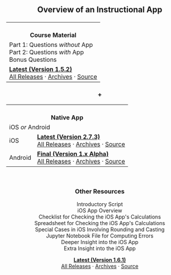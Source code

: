 <!-- ## Front Page Content

This website is powered by [GitLab Pages](https://about.gitlab.com/features/pages/)
/ [Hugo](https://gohugo.io) and can be built in under 1 minute.
Literally. It uses the `beautifulhugo` theme which supports content on your front page.
Edit `/content/_index.md` to change what appears here. Delete `/content/_index.md`
if you don't want any content here.

Head over to the [GitLab project](https://gitlab.com/pages/hugo) to get started. -->

<center>

## Overview of an Instructional App<p>

<!-- &nbsp; -->

<table>
    <tr>
        <th><i class="far fa-copy"></i><br>
        Course Material</th>
    </tr>
    <tr>
        <td>Part 1: Questions <i>without</i> App<br>
        Part 2: Questions <i>with</i> App<br>
        Bonus Questions</td>
    </tr>
    <tr>
        <td><a href="https://gitlab.com/saegl5/check-student-loans-course-material/uploads/211ba49cf87238db8a40cea88ab918fd/course_material.pdf"><b>Latest (Version 1.5.2)</b></a><br>
        <a href="https://gitlab.com/saegl5/check-student-loans-course-material/-/releases">All Releases</a> &middot; <a href="https://gitlab.com/saegl5/check-student-loans-course-material/tree/master/Archives">Archives</a> &middot; <a href="https://gitlab.com/saegl5/check-student-loans-course-material">Source</a></td>
    </tr>
</table>

### +

<table>
    <tr>
        <th colspan="2"><i class="fas fa-mobile-alt"></i><br>
        Native App</th>
    </tr>
    <tr>
        <td colspan="2">iOS <i>or</i> Android</td>
    </tr>
    <tr>
        <td>iOS</td>
        <td><a href="https://gitlab.com/saegl5/check-student-loans-for-ios/blob/4172d97e2c662a302fd6dc104078088c6114842f/Archives/latest-2_7_3.ipa"><b>Latest (Version 2.7.3)</b></a><br>
        <a href="https://gitlab.com/saegl5/check-student-loans-for-ios/-/releases">All Releases</a> &middot; <a href="https://gitlab.com/saegl5/check-student-loans-for-ios/tree/master/Archives">Archives</a> &middot; <a href="https://gitlab.com/saegl5/check-student-loans-for-ios">Source</a></td>
    </tr>
    <tr>
        <td>Android</td>
        <td><a href="https://gitlab.com/saegl5/check-student-loans-for-android/blob/de29e4fcdc350906f95523c4cab2d66934adb97d/Archives/final.apk"><b>Final (Version 1.x Alpha)</b></a><br>
        <a href="https://gitlab.com/saegl5/check-student-loans-for-android/-/releases">All Releases</a> &middot; <a href="https://gitlab.com/saegl5/check-student-loans-for-android/tree/master/Archives">Archives</a> &middot; <a href="https://gitlab.com/saegl5/check-student-loans-for-android">Source</a></td>
    </tr>
</table><br>

### Other Resources
<i class="far fa-file"></i> Introductory Script<br>
<i class="far fa-file"></i> iOS App Overview<br>
<i class="far fa-file"></i> Checklist for Checking the iOS App's Calculations<br>
<i class="far fa-file"></i> Spreadsheet for Checking the iOS App's Calculations<br>
<i class="far fa-file"></i> Special Cases in iOS Involving Rounding and Casting<br>
<i class="far fa-file-code"></i> Jupyter Notebook File for Computing Errors<br>
<i class="far fa-file"></i> Deeper Insight into the iOS App<br>
<i class="far fa-file"></i> Extra Insight into the iOS App<p>
**[Latest (Version 1.6.1)](https://gitlab.com/saegl5/check-student-loans-other-resources/blob/f39071e75c4e5c3d5796838383c749baa0bdf3cb/Archives/latest-1_6_1.zip)**<br>
[All Releases](https://gitlab.com/saegl5/check-student-loans-other-resources/-/releases) &middot; [Archives](https://gitlab.com/saegl5/check-student-loans-other-resources/tree/master/Archives) &middot; [Source](https://gitlab.com/saegl5/check-student-loans-other-resources)

</center>